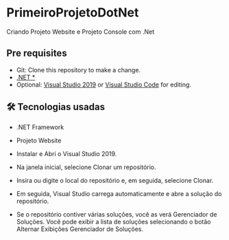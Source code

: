 # PrimeiroProjetoDotNet
Criando Projeto Website  e Projeto Console com .Net

## Pre requisites

* Git: Clone this repository to make a change.
* [.NET \*](https://dotnet.microsoft.com/download)
* Optional: [Visual Studio 2019](https://visualstudio.microsoft.com/vs/) or [Visual Studio Code](https://code.visualstudio.com/) for editing.


<h2>🛠 Tecnologias usadas</h2>

* .NET Framework
* Projeto Website



* Instalar e Abri o Visual Studio 2019.
* Na janela inicial, selecione Clonar um repositório.
* Insira ou digite o local do repositório e, em seguida, selecione Clonar.
* Em seguida, Visual Studio carrega automaticamente e abre a solução do repositório.
* Se o repositório contiver várias soluções, você as verá Gerenciador de Soluções. Você pode exibir a lista de soluções selecionando o botão Alternar Exibições Gerenciador de Soluções.
